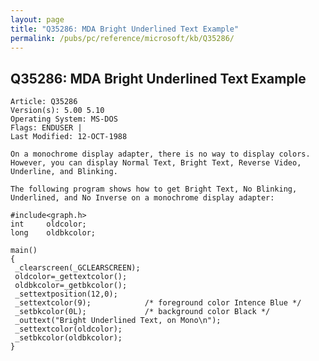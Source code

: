 ```yaml
---
layout: page
title: "Q35286: MDA Bright Underlined Text Example"
permalink: /pubs/pc/reference/microsoft/kb/Q35286/
---
```


## Q35286: MDA Bright Underlined Text Example

	Article: Q35286
	Version(s): 5.00 5.10
	Operating System: MS-DOS
	Flags: ENDUSER |
	Last Modified: 12-OCT-1988
	
	On a monochrome display adapter, there is no way to display colors.
	However, you can display Normal Text, Bright Text, Reverse Video,
	Underline, and Blinking.
	
	The following program shows how to get Bright Text, No Blinking,
	Underlined, and No Inverse on a monochrome display adapter:
	
	#include<graph.h>
	int     oldcolor;
	long    oldbkcolor;
	
	main()
	{
	 _clearscreen(_GCLEARSCREEN);
	 oldcolor=_gettextcolor();
	 oldbkcolor=_getbkcolor();
	 _settextposition(12,0);
	 _settextcolor(9);            /* foreground color Intence Blue */
	 _setbkcolor(0L);             /* background color Black */
	 _outtext("Bright Underlined Text, on Mono\n");
	 _settextcolor(oldcolor);
	 _setbkcolor(oldbkcolor);
	}

